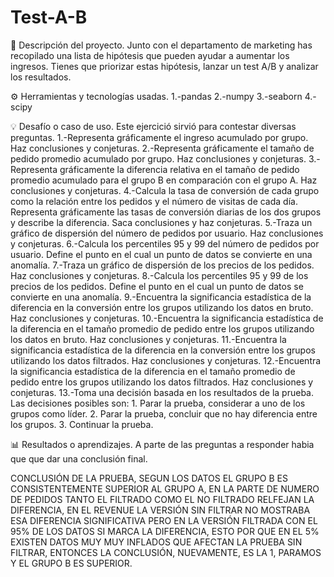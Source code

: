 # Test-A-B

📘 Descripción del proyecto.
Junto con el departamento de marketing has recopilado una lista de hipótesis que pueden ayudar a aumentar los ingresos.
Tienes que priorizar estas hipótesis, lanzar un test A/B y analizar los resultados.

⚙️ Herramientas y tecnologías usadas.
1.-pandas
2.-numpy
3.-seaborn
4.-scipy

💡 Desafío o caso de uso.
Este ejercició sirvió para contestar diversas preguntas.
1.-Representa gráficamente el ingreso acumulado por grupo. Haz conclusiones y conjeturas.
2.-Representa gráficamente el tamaño de pedido promedio acumulado por grupo. Haz conclusiones y conjeturas.
3.-Representa gráficamente la diferencia relativa en el tamaño de pedido promedio acumulado para el grupo B en comparación con el grupo A. Haz conclusiones y conjeturas.
4.-Calcula la tasa de conversión de cada grupo como la relación entre los pedidos y el número de visitas de cada día. Representa gráficamente las tasas de conversión diarias de los dos grupos y describe la diferencia. Saca conclusiones y haz conjeturas.
5.-Traza un gráfico de dispersión del número de pedidos por usuario. Haz conclusiones y conjeturas.
6.-Calcula los percentiles 95 y 99 del número de pedidos por usuario. Define el punto en el cual un punto de datos se convierte en una anomalía.
7.-Traza un gráfico de dispersión de los precios de los pedidos. Haz conclusiones y conjeturas.
8.-Calcula los percentiles 95 y 99 de los precios de los pedidos. Define el punto en el cual un punto de datos se convierte en una anomalía.
9.-Encuentra la significancia estadística de la diferencia en la conversión entre los grupos utilizando los datos en bruto. Haz conclusiones y conjeturas.
10.-Encuentra la significancia estadística de la diferencia en el tamaño promedio de pedido entre los grupos utilizando los datos en bruto. Haz conclusiones y conjeturas.
11.-Encuentra la significancia estadística de la diferencia en la conversión entre los grupos utilizando los datos filtrados. Haz conclusiones y conjeturas.
12.-Encuentra la significancia estadística de la diferencia en el tamaño promedio de pedido entre los grupos utilizando los datos filtrados. Haz conclusiones y conjeturas.
13.-Toma una decisión basada en los resultados de la prueba. Las decisiones posibles son: 1. Parar la prueba, considerar a uno de los grupos como líder. 2. Parar la prueba, concluir que no hay diferencia entre los grupos. 3. Continuar la prueba.

📊 Resultados o aprendizajes.
A parte de las preguntas a responder habia que que dar una conclusión final.

CONCLUSIÓN DE LA PRUEBA, SEGUN LOS DATOS EL GRUPO B ES CONSISTENTEMENTE SUPERIOR AL GRUPO A, EN LA PARTE DE NUMERO DE PEDIDOS TANTO EL FILTRADO COMO EL NO FILTRADO RELFEJAN LA DIFERENCIA, EN EL REVENUE LA VERSIÓN SIN FILTRAR NO MOSTRABA ESA DIFERENCIA SIGNIFICATIVA PERO EN LA VERSIÓN FILTRADA CON EL 95% DE LOS DATOS SI MARCA LA DIFERENCIA, ESTO POR QUE EN EL 5% EXISTEN DATOS MUY MUY INFLADOS QUE AFECTAN LA PRUEBA SIN FILTRAR, ENTONCES LA CONCLUSIÓN, NUEVAMENTE, ES LA 1, PARAMOS Y EL GRUPO B ES SUPERIOR.
